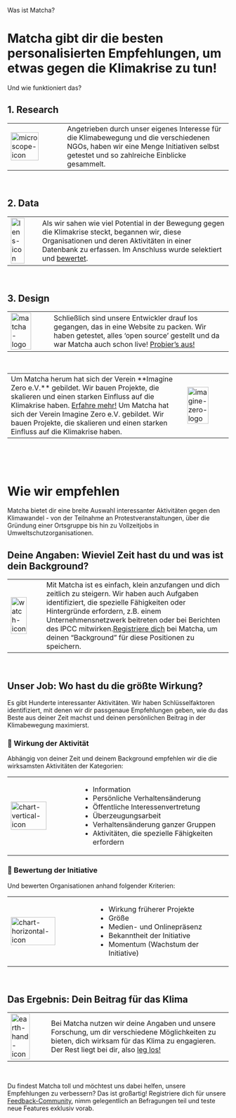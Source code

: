 Was ist Matcha?

# Matcha gibt dir die besten personalisierten Empfehlungen, um etwas gegen die Klimakrise zu tun!

Und wie funktioniert das?

## 1. Research

<table style={{width:'90%'}}>
  <tr>
    <td style={{width:'33%'}}><img src="https://storage.googleapis.com/gomatcha/icons/microscope.svg" alt="microscope-icon" width="75%" /></td>
    <td>
    Angetrieben durch unser eigenes Interesse für die Klimabewegung und die verschiedenen NGOs, haben wir eine Menge Initiativen selbst getestet und so zahlreiche Einblicke gesammelt.
    </td>
  </tr>
</table>

&nbsp;

## 2. Data

<table style={{width:'90%'}}>
  <tr>
    <td style={{width:'33%'}}><img src="https://storage.googleapis.com/gomatcha/icons/lens.svg" alt="lens-icon" width="75%" /></td>
    <td>
    Als wir sahen wie viel Potential in der Bewegung gegen die Klimakrise steckt, begannen wir, diese Organisationen und deren Aktivitäten in einer Datenbank zu erfassen. Im Anschluss wurde selektiert und <a href="#wie-wir-empfehlen">bewertet</a>.
    </td>
  </tr>
</table>

&nbsp;

## 3. Design

<table style={{width:'90%'}}>
  <tr>
    <td style={{width:'33%'}}><img src="https://storage.googleapis.com/gomatcha/logos/matcha-logo.svg" alt="matcha-logo" width="75%" /></td>
    <td>
    Schließlich sind unsere Entwickler drauf los gegangen, das in eine Website zu packen. Wir haben getestet, alles ‘open source’ gestellt und da war Matcha auch schon live! <a href="https://gomatcha.org/">Probier’s aus!</a>
    </td>
  </tr>
</table>

&nbsp;

<table style={{width:'90%'}}>
  <tr>
    <td>
    Um Matcha herum hat sich der Verein **Imagine Zero e.V.** gebildet. Wir bauen Projekte, die skalieren und einen starken Einfluss auf die Klimakrise haben. <a href="https://imagine-zero.org/">Erfahre mehr!</a>
    Um Matcha hat sich der Verein Imagine Zero e.V. gebildet. Wir bauen Projekte, die skalieren und einen starken Einfluss auf die Klimakrise haben.
    </td>
    <td style={{width:'33%'}}>
    <img src="https://storage.googleapis.com/gomatcha/logos/imagine-zero.svg" alt="imagine-zero-logo" width="75%" /></td>
  </tr>
</table>

&nbsp;

&nbsp;

# Wie wir empfehlen

Matcha bietet dir eine breite Auswahl interessanter Aktivitäten gegen den Klimawandel - von der Teilnahme an Protestveranstaltungen, über die Gründung einer Ortsgruppe bis hin zu Vollzeitjobs in Umweltschutzorganisationen.

## Deine Angaben: Wieviel Zeit hast du und was ist dein Background?

<table style={{width:'90%'}}>
  <tr>
    <td style={{width:'33%'}}><img src="https://storage.googleapis.com/gomatcha/icons/watch.svg" alt="watch-icon" width="75%" /></td>
    <td>
    Mit Matcha ist es einfach, klein anzufangen und dich zeitlich zu steigern. Wir haben auch Aufgaben identifiziert, die spezielle Fähigkeiten oder Hintergründe erfordern, z.B. einem Unternehmensnetzwerk beitreten oder bei Berichten des IPCC mitwirken.<a href="https://gomatcha.org/preferences">Registriere dich</a> bei Matcha, um deinen “Background” für diese Positionen zu speichern.
    </td>
  </tr>
</table>

&nbsp;

## Unser Job: Wo hast du die größte Wirkung?

Es gibt Hunderte interessanter Aktivitäten. Wir haben Schlüsselfaktoren identifiziert, mit denen wir dir passgenaue Empfehlungen geben, wie du das Beste aus deiner Zeit machst und deinen persönlichen Beitrag in der Klimabewegung maximierst.

### 🔑 Wirkung der Aktivität

Abhängig von deiner Zeit und deinem Background empfehlen wir die die wirksamsten Aktivitäten der Kategorien:

<table style={{width:'90%'}}>
  <tr>
    <td style={{width:'33%'}}><img src="https://storage.googleapis.com/gomatcha/icons/chart-vertical.svg" alt="chart-vertical-icon" width="75%" /></td>
    <td>
      <ul>
        <li>Information</li>
        <li>Persönliche Verhaltensänderung</li>
        <li>Öffentliche Interessenvertretung</li>
        <li>Überzeugungsarbeit</li>
        <li>Verhaltensänderung ganzer Gruppen</li>
        <li>Aktivitäten, die spezielle Fähigkeiten erfordern</li>
      </ul>
    </td>
  </tr>
</table>

### 🔑 Bewertung der Initiative

Und bewerten Organisationen anhand folgender Kriterien:

<table style={{width:'90%'}}>
  <tr>
    <td style={{width:'33%'}}><img src="https://storage.googleapis.com/gomatcha/icons/chart-horizontal.svg" alt="chart-horizontal-icon" width="75%" /></td>
    <td>
      <ul>
        <li>Wirkung früherer Projekte</li>
        <li>Größe</li>
        <li>Medien- und Onlinepräsenz</li>
        <li>Bekanntheit der Initiative</li>
        <li>Momentum (Wachstum der Initiative)</li>
      </ul>
    </td>
  </tr>
</table>

&nbsp;

## Das Ergebnis: Dein Beitrag für das Klima

<table style={{width:'90%'}}>
  <tr>
    <td style={{width:'33%'}}><img src="https://storage.googleapis.com/gomatcha/icons/earth-hand.svg" alt="earth-hand-icon" width="75%" /></td>
    <td>
    Bei Matcha nutzen wir deine Angaben und unsere Forschung, um dir verschiedene Möglichkeiten zu bieten, dich wirksam für das Klima zu engagieren. Der Rest liegt bei dir, also <a href="https://gomatcha.org/">leg los!</a>
    </td>
  </tr>
</table>

&nbsp;

Du findest Matcha toll und möchtest uns dabei helfen, unsere Empfehlungen zu verbessern? Das ist großartig! Registriere dich für unsere [Feedback-Community](https://gomatcha.org/consent), nimm gelegentlich an Befragungen teil und teste neue Features exklusiv vorab.
